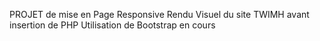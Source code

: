 PROJET de mise en Page Responsive
Rendu Visuel du site TWIMH avant insertion de PHP
Utilisation de Bootstrap en cours

